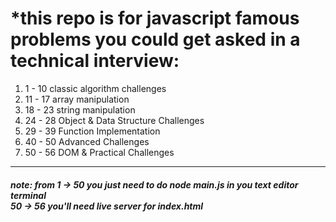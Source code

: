 <h1>*this repo is for javascript famous problems you could get asked in a technical interview:</h1>
<ol>
<li>1 - 10 classic algorithm challenges</li>
<li>11 - 17 array manipulation</li>
<li>18 - 23 string manipulation</li>
<li>24 - 28 Object & Data Structure Challenges</li>
<li>29 - 39 Function Implementation</li>
<li>40 - 50 Advanced Challenges</li>
<li>50 - 56 DOM & Practical Challenges</li>
</ol>
<hr/>
<h5>note: from 1 -> 50 you just need to do node main.js in you text editor terminal <br/> 50 -> 56 you'll need live server for index.html</h5>

